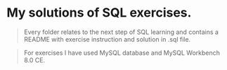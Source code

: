 # My solutions of SQL exercises.

> Every folder relates to the next step of SQL learning and contains a README with exercise instruction and solution in .sql file.

> For exercises I have used MySQL database and MySQL Workbench 8.0 CE.